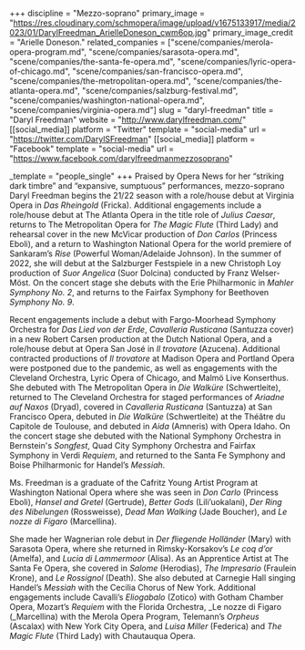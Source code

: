 +++
discipline = "Mezzo-soprano"
primary_image = "https://res.cloudinary.com/schmopera/image/upload/v1675133917/media/2023/01/DarylFreedman_ArielleDoneson_cwm6op.jpg"
primary_image_credit = "Arielle Doneson."
related_companies = ["scene/companies/merola-opera-program.md", "scene/companies/sarasota-opera.md", "scene/companies/the-santa-fe-opera.md", "scene/companies/lyric-opera-of-chicago.md", "scene/companies/san-francisco-opera.md", "scene/companies/the-metropolitan-opera.md", "scene/companies/the-atlanta-opera.md", "scene/companies/salzburg-festival.md", "scene/companies/washington-national-opera.md", "scene/companies/virginia-opera.md"]
slug = "daryl-freedman"
title = "Daryl Freedman"
website = "http://www.darylfreedman.com/"
[[social_media]]
platform = "Twitter"
template = "social-media"
url = "https://twitter.com/DarylSFreedman"
[[social_media]]
platform = "Facebook"
template = "social-media"
url = "https://www.facebook.com/darylfreedmanmezzosoprano"

_template = "people_single"
+++
Praised by Opera News for her “striking dark timbre” and “expansive, sumptuous” performances, mezzo-soprano Daryl Freedman begins the 21/22 season with a role/house debut at Virginia Opera in _Das Rheingold_ (Fricka). Additional engagements include a role/house debut at The Atlanta Opera in the title role of _Julius Caesar_, returns to The Metropolitan Opera for _The Magic Flute_ (Third Lady) and rehearsal cover in the new McVicar production of _Don Carlos_ (Princess Eboli), and a return to Washington National Opera for the world premiere of Sankaram’s _Rise_ (Powerful Woman/Adelaide Johnson). In the summer of 2022, she will debut at the Salzburger Festspiele in a new Christoph Loy production of _Suor Angelica_ (Suor Dolcina) conducted by Franz Welser-Möst. On the concert stage she debuts with the Erie Philharmonic in _Mahler Symphony No. 2_, and returns to the Fairfax Symphony for Beethoven _Symphony No. 9_.

Recent engagements include a debut with Fargo-Moorhead Symphony Orchestra for _Das Lied von der Erde_, _Cavalleria Rusticana_ (Santuzza cover) in a new Robert Carsen production at the Dutch National Opera, and a role/house debut at Opera San José in _Il trovatore_ (Azucena). Additional contracted productions of _Il trovatore_ at Madison Opera and Portland Opera were postponed due to the pandemic, as well as engagements with the Cleveland Orchestra, Lyric Opera of Chicago, and Malmö Live Konserthus. She debuted with The Metropolitan Opera in _Die Walküre_ (Schwertleite), returned to The Cleveland Orchestra for staged performances of _Ariadne auf Naxos_ (Dryad), covered in _Cavalleria Rusticana_ (Santuzza) at San Francisco Opera, debuted in _Die Walküre_ (Schwertleite) at the Théâtre du Capitole de Toulouse, and debuted in _Aida_ (Amneris) with Opera Idaho. On the concert stage she debuted with the National Symphony Orchestra in Bernstein's _Songfest_, Quad City Symphony Orchestra and Fairfax Symphony in Verdi _Requiem_, and returned to the Santa Fe Symphony and Boise Philharmonic for Handel’s _Messiah_.

Ms. Freedman is a graduate of the Cafritz Young Artist Program at Washington National Opera where she was seen in _Don Carlo_ (Princess Eboli), _Hansel and Gretel_ (Gertrude), _Better Gods_ (Lili’uokalani), _Der Ring des Nibelungen_ (Rossweisse), _Dead Man Walking_ (Jade Boucher), and _Le nozze di Figaro_ (Marcellina).

She made her Wagnerian role debut in _Der fliegende Holländer_ (Mary) with Sarasota Opera, where she returned in Rimsky-Korsakov’s _Le coq d’or_ (Amelfa), and _Lucia di Lammermoor_ (Alisa). As an Apprentice Artist at The Santa Fe Opera, she covered in _Salome_ (Herodias), _The Impresario_ (Fraulein Krone), and _Le Rossignol_ (Death). She also debuted at Carnegie Hall singing Handel’s _Messiah_ with the Cecilia Chorus of New York. Additional engagements include Cavalli’s _Eliogabalo_ (Zotico) with Gotham Chamber Opera, Mozart’s _Requiem_ with the Florida Orchestra, _Le nozze di Figaro (_Marcellina) with the Merola Opera Program, Telemann’s _Orpheus_ (Ascalax) with New York City Opera, and _Luisa Miller_ (Federica) and _The Magic Flute_ (Third Lady) with Chautauqua Opera.
